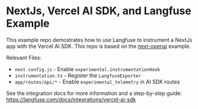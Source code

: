 # NextJs, Vercel AI SDK, and Langfuse Example

This example repo demostrates how to use Langfuse to instrument a NextJs app with the Vercel AI SDK. This repo is based on the [next-openai](https://github.com/vercel/ai/tree/main/examples/next-openai) example.

Relevant Files:

- `next.config.js` - Enable `experimental.instrumentationHook`
- `instrumentation.ts` - Register the `LangfuseExporter`
- `app/routes/api/*` - Enable `experimental_telemetry` in AI SDK routes

See the integration docs for more information and a step-by-step guide: https://langfuse.com/docs/integrations/vercel-ai-sdk
